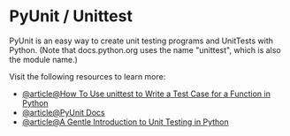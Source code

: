 # PyUnit / Unittest

PyUnit is an easy way to create unit testing programs and UnitTests with Python. (Note that docs.python.org uses the name "unittest", which is also the module name.)

Visit the following resources to learn more:

- [@article@How To Use unittest to Write a Test Case for a Function in Python](https://www.digitalocean.com/community/tutorials/how-to-use-unittest-to-write-a-test-case-for-a-function-in-python)
- [@article@PyUnit Docs](https://wiki.python.org/moin/PyUnit%C2%A0)
- [@article@A Gentle Introduction to Unit Testing in Python](https://machinelearningmastery.com/a-gentle-introduction-to-unit-testing-in-python/)
